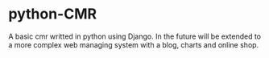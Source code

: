 # python-CMR
A basic cmr writted in python using Django. In the future will be extended to a more complex web managing system with a blog, charts and online shop.
